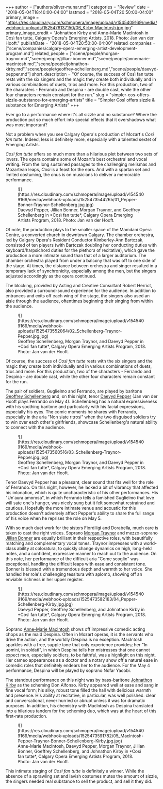 +++
author = ["authors/oliver-munar.md"]
categories = "Review"
date = "2018-05-04T18:40:00-04:00"
lastmod = "2018-05-04T20:50:00-04:00"
primary_image = "https://res.cloudinary.com/schmopera/image/upload/v1545409169/media/webhook-uploads/1525476137150/06_Kirby-MacIntosh.jpg.jpg"
primary_image_credit = "Johnathon Kirby and Anne-Marie MacIntosh in Così fan tutte, Calgary Opera's Emerging Artists, 2018. Photo: Jan van der Hooft."
publishDate = "2018-05-04T20:50:00-04:00"
related_companies = ["scene/companies/calgary-opera-emerging-artist-development-program.md"]
related_people = ["scene/people/morgan-traynor.md","scene/people/jillian-bonner.md","scene/people/annemarie-macintosh.md","scene/people/johnathon-kirby.md","scene/people/geoffrey-schellenberg.md","scene/people/daevyd-pepper.md"]
short_description = "Of course, the success of Così fan tutte rests with the six singers and the magic they create both individually and in various combinations of duets, trios and more. For this production, two of the characters - Ferrando and Despina - are double cast, while the other four characters remain constant for the run."
slug = "simpler-cos-offers-sizzle-substance-for-emerging-artists"
title = "Simpler Così offers sizzle &amp; substance for Emerging Artists"
+++

Ever go to a performance where it's all sizzle and no substance? Where the production put so much effort into special effects that it overshadows what was most important?

Not a problem when you see Calgary Opera's production of Mozart's *Così fan tutte*. Indeed, less is definitely more, especially with a talented sextet of Emerging Artists.

*Così fan tutte* offers so much more than a hilarious plot between two sets of lovers. The opera contains some of Mozart's best orchestral and vocal writing. From the long sustained passages to the challenging melismas and Mozartean leaps, *Così* is a feast for the ears. And with a spartan set and limited costuming, the onus is on musicians to deliver a memorable performance.

<figure data-type="image">
![](https://res.cloudinary.com/schmopera/image/upload/v1545409169/media/webhook-uploads/1525473544265/01_Pepper-Bonner-Traynor-Schellenberg.jpg.jpg)
<figcaption>Daevyd Pepper, Jillian Bonner, Morgan Traynor, and Goeffrey Schellenberg in *Così fan tutte*, Calgary Opera Emerging Artists Program, 2018. Photo: Jan van der Hooft.</figcaption>
</figure>

Of note, the production plays to the smaller space of the Mamdani Opera Centre, a converted church in downtown Calgary. The chamber orchestra, led by Calgary Opera's Resident Conductor Kimberley-Ann Bartczak, consisted of ten players (with Bartczak doubling her conducting duties with keyboard/harpsichord duties for the plethora of recitative), which gave the production a more intimate sound than that of a larger auditorium. The chamber orchestra played from under a balcony that was off to one side of the stage. At times, the distance between orchestra and singer resulted in a temporary lack of synchronicity, especially among the men, but the singers adjusted accordingly as the opera continued.

The blocking, provided by Acting and Creative Consultant Robert Herriot, also provided a surround-sound experience for the audience. In addition to entrances and exits off each wing of the stage, the singers also used an aisle through the audience, oftentimes beginning their singing from within the audience.

<figure data-type="image">
![](https://res.cloudinary.com/schmopera/image/upload/v1545409169/media/webhook-uploads/1525473552064/02_Schellenberg-Traynor-Pepper.jpg.jpg)
<figcaption>Geoffrey Schellenberg, Morgan Traynor, and Daevyd Pepper in *Così fan tutte*, Calgary Opera Emerging Artists Program, 2018. Photo: Jan van der Hooft.</figcaption>
</figure>

Of course, the success of *Così fan tutte* rests with the six singers and the magic they create both individually and in various combinations of duets, trios and more. For this production, two of the characters - Ferrando and Despina - are double cast, while the other four characters remain constant for the run.

The pair of soldiers, Guglielmo and Ferrando, are played by baritone [Geoffrey Schellenberg](/scene/people/geoffrey-schellenberg/) and, on this night, tenor [Daevyd Pepper](/scene/people/daevyd-pepper/) (Jan van der Hooft plays Ferrando on May 4). Schellenberg has a natural expressiveness with his soothing baritone and particularly with his facial expressions, especially his eyes. The comic moments he shares with Ferrando, especially in the aria "Non siate ritrosi" when the two disguised soldiers try to win over each other's girlfriends, showcase Schellenberg's natural ability to connect with the audience. 

<figure data-type="image">
![](https://res.cloudinary.com/schmopera/image/upload/v1545409169/media/webhook-uploads/1525473560516/03_Schellenberg-Traynor-Pepper.jpg.jpg)
<figcaption>Geoffrey Schellenberg, Morgan Traynor, and Daevyd Pepper in *Così fan tutte*, Calgary Opera Emerging Artists Program, 2018. Photo: Jan van der Hooft.</figcaption>
</figure>

Tenor Daevyd Pepper has a pleasant, clear sound that fits well for the role of Ferrando. On this night, however, he lacked a bit of vibrancy that affected his intonation, which is quite uncharacteristic of his other performances. His "Un'aura amorosa", in which Ferrando tells a famished Guglielmo that love will sate one's hunger, was nicely sung but it felt somewhat restrained and cautious. Hopefully the more intimate venue and acoustic for this production doesn't adversely affect Pepper's ability to share the full range of his voice when he reprises the role on May 5.

With so much duet work for the sisters Fiordiligi and Dorabella, much care is taken to cast the right voices. Soprano [Morgan Traynor](/scene/people/morgan-traynor/) and mezzo-soprano [Jillian Bonner](/scene/people/jillian-bonner/) are equally brilliant in their respective roles, with beautifully matching and complementary vocal tones. Traynor impresses with a world-class ability at coloratura, to quickly change dynamics on high, long-held notes, and a confident, expressive manner to reach out to the audience. On this note, her performance of the difficult aria "Come scoglio" was exceptional, handling the difficult leaps with ease and consistent tone. Bonner is blessed with a tremendous depth and warmth to her voice. She handled her role's challenging tessitura with aplomb, showing off an enviable richness in her upper register.

<figure data-type="image">
![](https://res.cloudinary.com/schmopera/image/upload/v1545409169/media/webhook-uploads/1525473582183/04_Pepper-Schellenberg-Kirby.jpg.jpg)
<figcaption>Daevyd Pepper, Geoffrey Schellenberg, and Johnathon Kirby in *Così fan tutte*, Calgary Opera Emerging Artists Program, 2018. Photo: Jan van der Hooft.</figcaption>
</figure>

Soprano [Anne-Marie MacIntosh](/scene/people/anne-marie-macintosh/) shows off impressive comedic acting chops as the maid Despina. Often in Mozart operas, it is the servants who drive the action, and the worldly Despina is no exception. MacIntosh sparkles with a free, supple tone that only experience provides; her "In uomini, in soldati", in which Despina tells her mistresses that one cannot expect men, especially soldiers, to be faithful, was a highlight on this night. Her cameo appearances as a doctor and a notary show off a natural ease in comedic roles that definitely endears her to the audience. For the May 4 performance, Despina will be played by soprano Nofar Yacobi.

The standout performance on this night was by bass-baritone [Johnathon Kirby](/scene/people/johnathon-kirby/) as the scheming Don Alfonso. Kirby appeared well at ease and sang in fine vocal form; his silky, robust tone filled the hall with delicious warmth and presence. His ability at recitative, in particular, was well polished: clear and conversational, never hurried or abrupt unless it was for dramatic purposes. In addition, his chemistry with MacIntosh as Despina translated into a hilarious tandem for the scheming duo, which was at the heart of this first-rate production.

<figure data-type="image">
![](https://res.cloudinary.com/schmopera/image/upload/v1545409169/media/webhook-uploads/1525473591782/05_MacIntosh-Pepper-Traynor-Bonner-Schellenberg-Kirby.jpg.jpg)
<figcaption>Anne-Marie MacIntosh, Daevyd Pepper, Morgan Traynor, Jillian Bonner, Goeffrey Schellenberg, and Johnathon Kirby in *Così fan tutte*, Calgary Opera Emerging Artists Program, 2018. Photo: Jan van der Hooft.</figcaption>
</figure>

This intimate staging of *Così fan tutte* is definitely a winner. While the absence of a sprawling set and lavish costumes mutes the amount of sizzle, the singers needed real substance to sell the product, and sell it they did.
